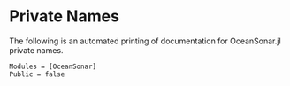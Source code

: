 # Private Names

The following is an automated printing of documentation
for OceanSonar.jl private names.

```@autodocs; canonical = true
Modules = [OceanSonar]
Public = false
```
